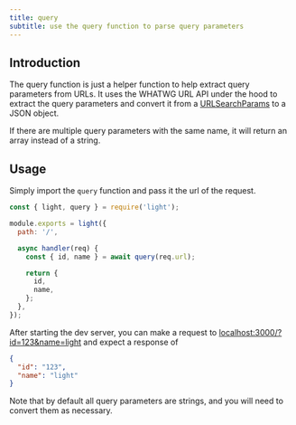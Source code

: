 ```yaml
---
title: query
subtitle: use the query function to parse query parameters
---
```


## Introduction

The query function is just a helper function to help extract query parameters from URLs. It uses the WHATWG URL API under the hood to extract the query parameters and convert it from a [URLSearchParams](https://nodejs.org/api/url.html#url_class_urlsearchparams) to a JSON object.

If there are multiple query parameters with the same name, it will return an array instead of a string.

## Usage

Simply import the `query` function and pass it the url of the request.

```javascript
const { light, query } = require('light');

module.exports = light({
  path: '/',

  async handler(req) {
    const { id, name } = await query(req.url);

    return {
      id,
      name,
    };
  },
});
```

After starting the dev server, you can make a request to [localhost:3000/?id=123&name=light](http://localhost:3000/?id=123&name=light) and expect a response of

```json
{
  "id": "123",
  "name": "light"
}
```

Note that by default all query parameters are strings, and you will need to convert them as necessary.
